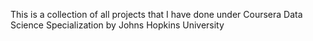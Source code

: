 This is a collection of all projects that I have done under Coursera Data Science Specialization by Johns Hopkins University